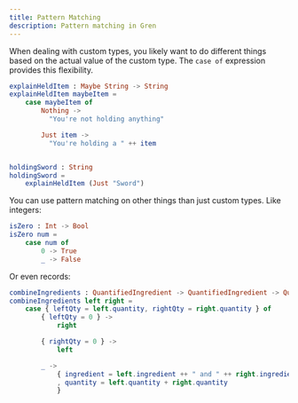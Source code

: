 ```yaml
---
title: Pattern Matching
description: Pattern matching in Gren
---
```


When dealing with custom types, you likely want to do different things based on the actual value of the custom type. The `case of` expression provides this flexibility.

```elm
explainHeldItem : Maybe String -> String
explainHeldItem maybeItem =
    case maybeItem of
        Nothing ->
          "You're not holding anything"

        Just item ->
          "You're holding a " ++ item


holdingSword : String
holdingSword =
    explainHeldItem (Just "Sword")
```

You can use pattern matching on other things than just custom types. Like integers:

```elm
isZero : Int -> Bool
isZero num =
    case num of
        0 -> True
        _ -> False
```

Or even records:

```elm
combineIngredients : QuantifiedIngredient -> QuantifiedIngredient -> QuantifiedIngredient
combineIngredients left right =
    case { leftQty = left.quantity, rightQty = right.quantity } of
        { leftQty = 0 } ->
            right

        { rightQty = 0 } ->
            left

        _ ->
            { ingredient = left.ingredient ++ " and " ++ right.ingredient
            , quantity = left.quantity + right.quantity
            }
```
